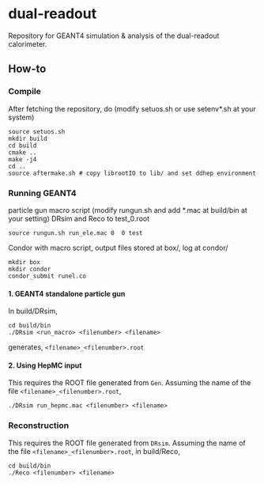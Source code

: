 # dual-readout
Repository for GEANT4 simulation &amp; analysis of the dual-readout calorimeter.

## How-to
### Compile
After fetching the repository, do (modify setuos.sh or use setenv*.sh at your system)

    source setuos.sh
    mkdir build
    cd build
    cmake ..
    make -j4
    cd ..
    source aftermake.sh # copy librootIO to lib/ and set ddhep environment

### Running GEANT4
particle gun macro script (modify rungun.sh and add *.mac at build/bin at your setting)
DRsim and Reco to test_0.root

    source rungun.sh run_ele.mac 0  0 test
    
Condor with macro script, output files stored at box/, log at condor/

    mkdir box
    mkdir condor
    condor_submit runel.co


#### 1. GEANT4 standalone particle gun
In build/DRsim,

    cd build/bin
    ./DRsim <run_macro> <filenumber> <filename>

generates, `<filename>_<filenumber>.root`

#### 2. Using HepMC input
This requires the ROOT file generated from `Gen`. Assuming the name of the file `<filename>_<filenumber>.root`,

    ./DRsim run_hepmc.mac <filenumber> <filename>

### Reconstruction
This requires the ROOT file generated from `DRsim`. Assuming the name of the file `<filename>_<filenumber>.root`, in build/Reco,

    cd build/bin
    ./Reco <filenumber> <filename>
